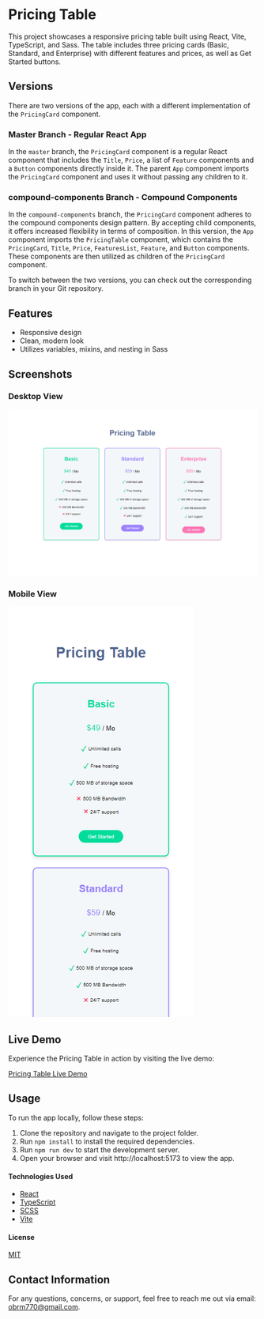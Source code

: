# Pricing Table
This project showcases a responsive pricing table built using React, Vite, TypeScript, and Sass. The table includes three pricing cards (Basic, Standard, and Enterprise) with different features and prices, as well as Get Started buttons.


## Versions
There are two versions of the app, each with a different implementation of the `PricingCard` component.

### Master Branch - Regular React App
In the `master` branch, the `PricingCard` component is a regular React component that includes the `Title`, `Price`, a list of `Feature` components and a `Button` components directly inside it. The parent `App` component imports the `PricingCard` component and uses it without passing any children to it.

### compound-components Branch - Compound Components
In the `compound-components` branch, the `PricingCard` component adheres to the compound components design pattern. By accepting child components, it offers increased flexibility in terms of composition. In this version, the `App` component imports the `PricingTable` component, which contains the `PricingCard`, `Title`, `Price`, `FeaturesList`, `Feature`, and `Button` components. These components are then utilized as children of the `PricingCard` component.

To switch between the two versions, you can check out the corresponding branch in your Git repository.


## Features
* Responsive design
* Clean, modern look
* Utilizes variables, mixins, and nesting in Sass


## Screenshots

### Desktop View
![Pricing Table](./src/assets/desktop.png)

### Mobile View

![Pricing Table](./src/assets/mobile.png)

## Live Demo
Experience the Pricing Table in action by visiting the live demo:

[Pricing Table Live Demo](https://obrm-pricing-table.netlify.app)

## Usage
To run the app locally, follow these steps:

1. Clone the repository and navigate to the project folder.
2. Run `npm install` to install the required dependencies.
3. Run `npm run dev` to start the development server.
4. Open your browser and visit http://localhost:5173 to view the app.

#### Technologies Used

* [React](https://reactjs.org/)
* [TypeScript](https://www.typescriptlang.org/)
* [SCSS](https://sass-lang.com/)
* [Vite](https://vitejs.dev/)

#### License

[MIT](https://choosealicense.com/licenses/mit/)

## Contact Information
For any questions, concerns, or support, feel free to reach me out via email: [obrm770@gmail.com](mailto:obrm770@gmail.com).